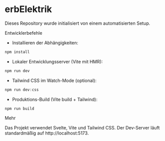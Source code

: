 # erbElektrik

Dieses Repository wurde initialisiert von einem automatisierten Setup.

Entwicklerbefehle

- Installieren der Abhängigkeiten:

```powershell
npm install
```

- Lokaler Entwicklungsserver (Vite mit HMR):

```powershell
npm run dev
```

- Tailwind CSS im Watch-Mode (optional):

```powershell
npm run dev:css
```

- Produktions-Build (Vite build + Tailwind):

```powershell
npm run build
```

Mehr

Das Projekt verwendet Svelte, Vite und Tailwind CSS. Der Dev-Server läuft standardmäßig auf http://localhost:5173.


